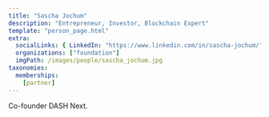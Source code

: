 ```yaml
---
title: "Sascha Jochum"
description: "Entrepreneur, Investor, Blockchain Expert"
template: "person_page.html"
extra:
  socialLinks: { LinkedIn: "https://www.linkedin.com/in/sascha-jochum/"}
  organizations: ["foundation"]
  imgPath: /images/people/sascha_jochum.jpg
taxonomies:
  memberships:
    [partner]
---
```


Co-founder DASH Next.